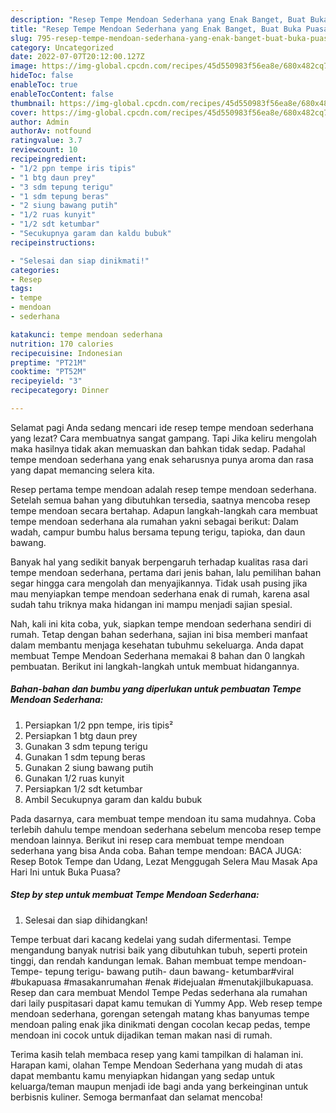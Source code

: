 ```yaml
---
description: "Resep Tempe Mendoan Sederhana yang Enak Banget, Buat Buka Puasa Sempurna"
title: "Resep Tempe Mendoan Sederhana yang Enak Banget, Buat Buka Puasa Sempurna"
slug: 795-resep-tempe-mendoan-sederhana-yang-enak-banget-buat-buka-puasa-sempurna
category: Uncategorized
date: 2022-07-07T20:12:00.127Z
image: https://img-global.cpcdn.com/recipes/45d550983f56ea8e/680x482cq70/tempe-mendoan-sederhana-foto-resep-utama.jpg
hideToc: false
enableToc: true
enableTocContent: false
thumbnail: https://img-global.cpcdn.com/recipes/45d550983f56ea8e/680x482cq70/tempe-mendoan-sederhana-foto-resep-utama.jpg
cover: https://img-global.cpcdn.com/recipes/45d550983f56ea8e/680x482cq70/tempe-mendoan-sederhana-foto-resep-utama.jpg
author: Admin
authorAv: notfound
ratingvalue: 3.7
reviewcount: 10
recipeingredient:
- "1/2 ppn tempe iris tipis"
- "1 btg daun prey"
- "3 sdm tepung terigu"
- "1 sdm tepung beras"
- "2 siung bawang putih"
- "1/2 ruas kunyit"
- "1/2 sdt ketumbar"
- "Secukupnya garam dan kaldu bubuk"
recipeinstructions:

- "Selesai dan siap dinikmati!"
categories:
- Resep
tags:
- tempe
- mendoan
- sederhana

katakunci: tempe mendoan sederhana 
nutrition: 170 calories
recipecuisine: Indonesian
preptime: "PT21M"
cooktime: "PT52M"
recipeyield: "3"
recipecategory: Dinner

---
```



Selamat pagi Anda sedang mencari ide resep tempe mendoan sederhana yang lezat? Cara membuatnya sangat gampang. Tapi Jika keliru mengolah maka hasilnya tidak akan memuaskan dan bahkan tidak sedap. Padahal tempe mendoan sederhana yang enak seharusnya punya aroma dan rasa yang dapat memancing selera kita.


Resep pertama tempe mendoan adalah resep tempe mendoan sederhana. Setelah semua bahan yang dibutuhkan tersedia, saatnya mencoba resep tempe mendoan secara bertahap. Adapun langkah-langkah cara membuat tempe mendoan sederhana ala rumahan yakni sebagai berikut: Dalam wadah, campur bumbu halus bersama tepung terigu, tapioka, dan daun bawang.

Banyak hal yang sedikit banyak berpengaruh terhadap kualitas rasa dari tempe mendoan sederhana, pertama dari jenis bahan, lalu pemilihan bahan segar hingga cara mengolah dan menyajikannya. Tidak usah pusing jika mau menyiapkan tempe mendoan sederhana enak di rumah, karena asal sudah tahu triknya maka hidangan ini mampu menjadi sajian spesial.


Nah, kali ini kita coba, yuk, siapkan tempe mendoan sederhana sendiri di rumah. Tetap dengan bahan sederhana, sajian ini bisa memberi manfaat dalam membantu menjaga kesehatan tubuhmu sekeluarga. Anda dapat membuat Tempe Mendoan Sederhana memakai 8 bahan dan 0 langkah pembuatan. Berikut ini langkah-langkah untuk membuat hidangannya.

<!--inarticleads1-->

##### Bahan-bahan dan bumbu yang diperlukan untuk pembuatan Tempe Mendoan Sederhana:

1. Persiapkan 1/2 ppn tempe, iris tipis²
1. Persiapkan 1 btg daun prey
1. Gunakan 3 sdm tepung terigu
1. Gunakan 1 sdm tepung beras
1. Gunakan 2 siung bawang putih
1. Gunakan 1/2 ruas kunyit
1. Persiapkan 1/2 sdt ketumbar
1. Ambil Secukupnya garam dan kaldu bubuk


Pada dasarnya, cara membuat tempe mendoan itu sama mudahnya. Coba terlebih dahulu tempe mendoan sederhana sebelum mencoba resep tempe mendoan lainnya. Berikut ini resep cara membuat tempe mendoan sederhana yang bisa Anda coba. Bahan tempe mendoan: BACA JUGA: Resep Botok Tempe dan Udang, Lezat Menggugah Selera Mau Masak Apa Hari Ini untuk Buka Puasa? 

<!--inarticleads2-->

##### Step by step untuk membuat Tempe Mendoan Sederhana:


1. Selesai dan siap dihidangkan!

Tempe terbuat dari kacang kedelai yang sudah difermentasi. Tempe mengandung banyak nutrisi baik yang dibutuhkan tubuh, seperti protein tinggi, dan rendah kandungan lemak. Bahan membuat tempe mendoan- Tempe- tepung terigu- bawang putih- daun bawang- ketumbar#viral #bukapuasa #masakanrumahan #enak #idejualan #menutakjilbukapuasa. Resep dan cara membuat Mendol Tempe Pedas sederhana ala rumahan dari laily puspitasari dapat kamu temukan di Yummy App. Web resep tempe mendoan sederhana, gorengan setengah matang khas banyumas tempe mendoan paling enak jika dinikmati dengan cocolan kecap pedas, tempe mendoan ini cocok untuk dijadikan teman makan nasi di rumah. 

Terima kasih telah membaca resep yang kami tampilkan di halaman ini. Harapan kami, olahan Tempe Mendoan Sederhana yang mudah di atas dapat membantu kamu menyiapkan hidangan yang sedap untuk keluarga/teman maupun menjadi ide bagi anda yang berkeinginan untuk berbisnis kuliner. Semoga bermanfaat dan selamat mencoba!
